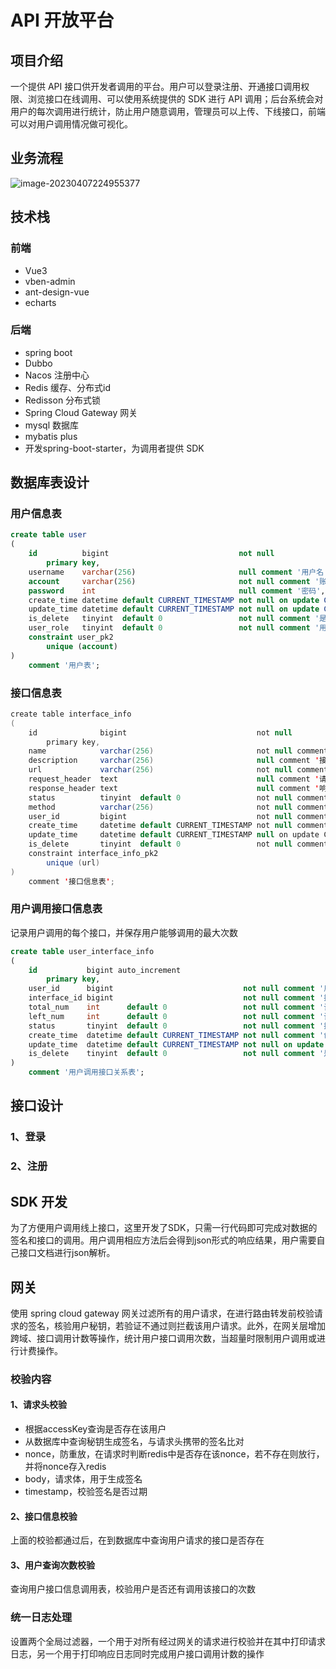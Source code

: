 # API 开放平台

## 项目介绍

一个提供 API 接口供开发者调用的平台。用户可以登录注册、开通接口调用权限、浏览接口在线调用、可以使用系统提供的 SDK 进行 API 调用；后台系统会对用户的每次调用进行统计，防止用户随意调用，管理员可以上传、下线接口，前端可以对用户调用情况做可视化。

## 业务流程

![image-20230407224955377](D:\zProject\图片\README\image-20230407224955377.png)

## 技术栈

### 前端

* Vue3
* vben-admin
* ant-design-vue
* echarts

### 后端

* spring boot
* Dubbo
* Nacos 注册中心
* Redis 缓存、分布式id
* Redisson 分布式锁
* Spring Cloud Gateway 网关
* mysql 数据库
* mybatis plus
* 开发spring-boot-starter，为调用者提供 SDK

## 数据库表设计

### 用户信息表

```sql
create table user
(
    id          bigint                             not null
        primary key,
    username    varchar(256)                       null comment '用户名',
    account     varchar(256)                       not null comment '账号',
    password    int                                null comment '密码',
    create_time datetime default CURRENT_TIMESTAMP not null on update CURRENT_TIMESTAMP comment '创建时间',
    update_time datetime default CURRENT_TIMESTAMP not null on update CURRENT_TIMESTAMP comment '更新时间',
    is_delete   tinyint  default 0                 not null comment '是否删除',
    user_role   tinyint  default 0                 not null comment '用户角色（0-普通用户，1-管理员）',
    constraint user_pk2
        unique (account)
)
    comment '用户表';
```



### 接口信息表

```java
create table interface_info
(
    id              bigint                             not null
        primary key,
    name            varchar(256)                       not null comment '接口名称',
    description     varchar(256)                       null comment '接口描述',
    url             varchar(256)                       not null comment '接口地址',
    request_header  text                               null comment '请求头',
    response_header text                               null comment '响应头',
    status          tinyint  default 0                 not null comment '接口状态（0-关闭，1-开启）',
    method          varchar(256)                       not null comment '请求类型',
    user_id         bigint                             not null comment '创建人',
    create_time     datetime default CURRENT_TIMESTAMP not null comment '创建时间',
    update_time     datetime default CURRENT_TIMESTAMP null on update CURRENT_TIMESTAMP comment '更新时间',
    is_delete       tinyint  default 0                 not null comment '是否删除（0-未删除，1-已删除）',
    constraint interface_info_pk2
        unique (url)
)
    comment '接口信息表';
```



### 用户调用接口信息表

记录用户调用的每个接口，并保存用户能够调用的最大次数

```sql
create table user_interface_info
(
    id           bigint auto_increment
        primary key,
    user_id      bigint                             not null comment '用户id',
    interface_id bigint                             not null comment '接口id',
    total_num    int      default 0                 not null comment '该用户可调用次数',
    left_num     int      default 0                 not null comment '该用户剩余调用次数',
    status       tinyint  default 0                 not null comment '接口调用状态（0-正常，1-禁止）',
    create_time  datetime default CURRENT_TIMESTAMP not null comment '创建时间',
    update_time  datetime default CURRENT_TIMESTAMP not null on update CURRENT_TIMESTAMP comment '更新时间',
    is_delete    tinyint  default 0                 not null comment '是否删除（0-未删除，1-已删除）'
)
    comment '用户调用接口关系表';
```

## 接口设计

### 1、登录

### 2、注册

## SDK 开发

为了方便用户调用线上接口，这里开发了SDK，只需一行代码即可完成对数据的签名和接口的调用。用户调用相应方法后会得到json形式的响应结果，用户需要自己接口文档进行json解析。

## 网关

使用 spring cloud gateway 网关过滤所有的用户请求，在进行路由转发前校验请求的签名，核验用户秘钥，若验证不通过则拦截该用户请求。此外，在网关层增加跨域、接口调用计数等操作，统计用户接口调用次数，当超量时限制用户调用或进行计费操作。

### 校验内容

#### 1、请求头校验

* 根据accessKey查询是否存在该用户
* 从数据库中查询秘钥生成签名，与请求头携带的签名比对
* nonce，防重放，在请求时判断redis中是否存在该nonce，若不存在则放行，并将nonce存入redis
* body，请求体，用于生成签名
* timestamp，校验签名是否过期

#### 2、接口信息校验

上面的校验都通过后，在到数据库中查询用户请求的接口是否存在

#### 3、用户查询次数校验

查询用户接口信息调用表，校验用户是否还有调用该接口的次数

### 统一日志处理

设置两个全局过滤器，一个用于对所有经过网关的请求进行校验并在其中打印请求日志，另一个用于打印响应日志同时完成用户接口调用计数的操作